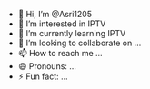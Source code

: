 - 👋 Hi, I’m @Asri1205
- 👀 I’m interested in IPTV
- 🌱 I’m currently learning IPTV
- 💞️ I’m looking to collaborate on ...
- 📫 How to reach me ...
- 😄 Pronouns: ...
- ⚡ Fun fact: ...

<!---
Asri1205/Asri1205 is a ✨ special ✨ repository because its `README.md` (this file) appears on your GitHub profile.
You can click the Preview link to take a look at your changes.
--->
